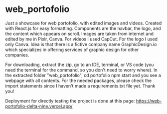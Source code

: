 # web_portofolio
Just a showcase for web portofolio, with edited images and videos.
Created with React.js for easy formatting. Components are the navbar, the logo, and the content which appears on scroll.
Images are taken from internet and edited by me in Pixlr, Canva. For videos I used CapCut. For the logo I used only Canva.
Idea is that there is a fictive company name GraphicDesign.io which specializes in offering services of graphic design
for other companies.


For downloading, extract the zip, go to an IDE, terminal, or VS code (you need the terminal for the command, so you don't need to worry where).
In the extracted folder "web_portofolio",
 cd portofolio
 npm start and you see a webpage with all contents.
For the needed packages, please check the import statements since I haven't made a requirements.txt file yet. Thank you!

Deployment for directly testing the project is done at this page:
https://web-portofolio-delta-nine.vercel.app/